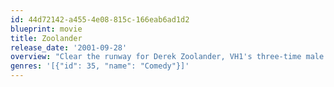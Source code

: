 ```yaml
---
id: 44d72142-a455-4e08-815c-166eab6ad1d2
blueprint: movie
title: Zoolander
release_date: '2001-09-28'
overview: "Clear the runway for Derek Zoolander, VH1's three-time male model of the year. His face falls when hippie-chic \"he's so hot right now\" Hansel scooters in to steal this year's award. The evil fashion guru Mugatu seizes the opportunity to turn Derek into a killing machine. Its a well-designed conspiracy and only with the help of Hansel and a few well-chosen accessories can Derek make the world safe."
genres: '[{"id": 35, "name": "Comedy"}]'
---
```

